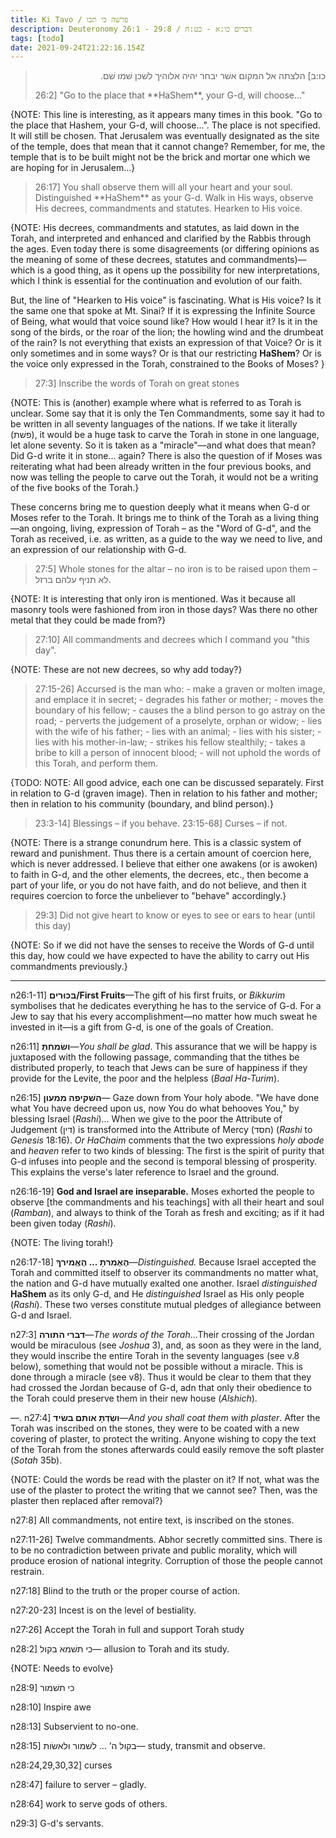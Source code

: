 ```yaml
---
title: Ki Tavo / פרשׁה כי תבו
description: Deuteronomy 26:1 - 29:8 / דברים כו:א - כט:ח
tags: [todo]
date: 2021-09-24T21:22:16.154Z
---
```


<blockquote dir="rtl"> 
כו:ב]
הלצתה אל המקום אשׁר יבחר יהיה אלוהיך לשׁכן שׁמו שׁם.
<p dir="ltr">
26:2] "Go to the place that **HaShem**, your G-d, will choose..."
</blockquote>

{NOTE: This line is interesting, as it appears many times in this book. "Go to the place that Hashem, your G-d, will choose...". The place is not specified. It will still be chosen. That Jerusalem was eventually designated as the site of the temple, does that mean that it cannot change? Remember, for me, the temple that is to be built might not be the brick and mortar one which we are hoping for in Jerusalem...}

<blockquote>
26:17] You shall observe them will all your heart and your soul. Distinguished **HaShem** as your G-d. Walk in His ways, observe His decrees, commandments and statutes. Hearken to His voice.
</blockquote>

{NOTE: His decrees, commandments and statutes, as laid down in the Torah, and interpreted and enhanced and clarified by the Rabbis through the ages. Even today there is some disagreements (or differing opinions as the meaning of some of these decrees, statutes and commandments)&mdash;which is a good thing, as it opens up the possibility for new interpretations, which I think is essential for the continuation and evolution of our faith.

But, the line of "Hearken to His voice" is fascinating. What is His voice? Is it the same one that spoke at Mt. Sinai? If it is expressing the Infinite Source of Being, what would that voice sound like? How would I hear it? Is it in the song of the birds, or the roar of the lion; the howling wind and the drumbeat of the rain? Is not everything that exists an expression of that Voice? Or is it only sometimes and in some ways? Or is that our restricting <b>HaShem</b>? Or is the voice only expressed in the Torah, constrained to the Books of Moses?
}

<blockquote>
27:3] Inscribe the words of Torah on great stones
</blockquote>

{NOTE: This is (another) example where what is referred to as Torah is unclear. Some say that it is only the Ten Commandments, some say it had to be written in all seventy languages of the nations. If we take it literally (פשׁת), it would be a huge task to carve the Torah in stone in one language, let alone seventy. So it is taken as a "miracle"&mdash;and what does that mean? Did G-d write it in stone... again? There is also the question of if Moses was reiterating what had been already written in the four previous books, and now was telling the people to carve out the Torah, it would not be a writing of the five books of the Torah.}

These concerns bring me to question deeply what it means when G-d or Moses refer to the Torah. It brings me to think of the Torah as a living thing&mdash;an ongoing, living, expression of Torah &ndash; as the "Word of G-d", and the Torah as received, i.e. as written, as a guide to the way we need to live, and an expression of our relationship with G-d.</i>

<blockquote>
27:5] Whole stones for the altar &ndash; no iron is to be raised upon them &ndash; לא תניף עלהם ברזל.
</blockquote>

{NOTE: It is interesting that only iron is mentioned. Was it because all masonry tools were fashioned from iron in those days? Was there no other metal that they could be made from?}

<blockquote>
27:10] All commandments and decrees which I command you "this day".
</blockquote>

{NOTE: These are not new decrees, so why add today?}

<blockquote>
27:15-26] 
Accursed is the man who:
- make a graven or molten image, and emplace it in secret;
- degrades his father or mother;
- moves the boundary of his fellow;
- causes the a blind person to go astray on the road;
- perverts the judgement of a proselyte, orphan or widow;
- lies with the wife of his father;
- lies with an animal;
- lies with his sister;
- lies with his mother-in-law;
- strikes his fellow stealthily;
- takes a bribe to kill a person of innocent blood;
- will not uphold the words of this Torah, and perform them.
</blockquote>

{TODO: NOTE: All good advice, each one can be discussed separately.
First in relation to G-d (graven image). Then in relation to his father and mother; then in relation to his community (boundary, and blind person).}

<blockquote>
23:3-14] Blessings &ndash; if you behave.
23:15-68] Curses &ndash; if not.
</blockquote>

{NOTE: There is a strange conundrum here. This is a classic system of reward and punishment. Thus there is a certain amount of coercion here, which is never addressed. I believe that either one awakens (or is awoken) to faith in G-d, and the other elements, the decrees, etc., then become a part of your life, or you do not have faith, and do not believe, and then it requires coercion to force the unbeliever to "behave" accordingly.}

<blockquote>
29:3] Did not give heart to know or eyes to see or ears to hear (until this day)
</blockquote>

{NOTE: So if we did not have the senses to receive the Words of G-d until this day, how could we have expected to have the ability to carry out His commandments previously.}

---

n26:1-11] <b>בּכּוּרים/First Fruits</b>&mdash;The gift of his first fruits, or _Bikkurim_ symbolises that he dedicates everything he has to the service of G-d. For a Jew to say that his every accomplishment&mdash;no matter how much sweat he invested in it&mdash;is a gift from G-d, is one of the goals of Creation.

n26:11] <b>ושׂמחתַּ</b>&mdash;<i>You shall be glad</i>. This assurance that we will be happy is juxtaposed with the following passage, commanding that the tithes be distributed properly, to teach that Jews can be sure of happiness if they provide for the Levite, the poor and the helpless (_Baal Ha-Turim_).

n26:15] <b>השׁקיפה ממעון</b>&mdash;</i> Gaze down from Your holy abode. "We have done what You have decreed upon us, now You do what behooves You," by blessing Israel (_Rashi_)... When we give to the poor the Attribute of Judgement (דין) is transformed into the Attribute of Mercy (חסד) (_Rashi_ to _Genesis_ 18:16). _Or HaChaim_ comments that the two expressions _holy abode_ and _heaven_ refer to two kinds of blessing: The first is the spirit of purity that G-d infuses into people and the second is temporal blessing of prosperity. This explains the verse's later reference to Israel and the ground.

n26:16-19] **God and Israel are inseparable.** Moses exhorted the people to observe [the commandments and his teachings] with all their heart and soul (_Ramban_), and always to think of the Torah as fresh and exciting; as if it had been given today (_Rashi_).

{NOTE: The living torah!}

n26:17-18] <b>הֶאֶמרתָ ... הֶאְֶמירךָ</b>&mdash;<i>Distinguished.</i> Because Israel accepted the Torah and committed itself to observer its commandments no matter what, the nation and G-d have mutually exalted one another. Israel _distinguished_ **HaShem** as its only G-d, and He _distinguished_ Israel as His only people (_Rashi_). These two verses constitute mutual pledges of allegiance between G-d and Israel.

n27:3] <b>דברי התורה</b>&mdash;<i>The words of the Torah</i>...Their crossing of the Jordan would be miraculous (see _Joshua_ 3), and, as soon as they were in the land, they would inscribe the entire Torah in the seventy languages (see v.8 below), something that would not be possible without a miracle. This is done through a miracle (see v8). Thus it would be clear to them that they had crossed the Jordan because of G-d, adn that only their obedience to the Torah could preserve them in their new house (_Alshich_).

<b></b>&mdash;<i></i>.
n27:4] <b>ושַׂדְתָּ אותם בשׂיד</b>&mdash;<i>And you shall coat them with plaster</i>. After the Torah was inscribed on the stones, they were to be coated with a new covering of plaster, to protect the writing. Anyone wishing to copy the text of the Torah from the stones afterwards could easily remove the soft plaster (_Sotah_ 35b).

{NOTE: Could the words be read with the plaster on it? If not, what was the use of the plaster to protect the writing that we cannot see? Then, was the plaster then replaced after removal?}

n27:8] All commandments, not entire text, is inscribed on the stones.

n27:11-26] Twelve commandments. Abhor secretly committed sins. There is to be no contradiction between private and public morality, which will produce erosion of national integrity. Corruption of those the people cannot restrain.

n27:18] Blind to the truth or the proper course of action.

n27:20-23] Incest is on the level of bestiality.

n27:26] Accept the Torah in full and support Torah study

n28:2] כי תשׁמא בקול&mdash; allusion to Torah and its study.

{NOTE: Needs to evolve}

n28:9] כי תשׁמור

n28:10] Inspire awe

n28:13] Subservient to no-one.

n28:15] בקול ה’ ... לשׁמור ולאשׂות&mdash; study, transmit and observe.

n28:24,29,30,32] curses

n28:47] failure to server &ndash; gladly.

n28:64] work to serve gods of others.

n29:3] G-d's servants.
